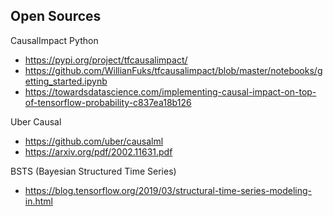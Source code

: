 



## Open Sources

CausalImpact Python
- https://pypi.org/project/tfcausalimpact/
- https://github.com/WillianFuks/tfcausalimpact/blob/master/notebooks/getting_started.ipynb
- https://towardsdatascience.com/implementing-causal-impact-on-top-of-tensorflow-probability-c837ea18b126
  
Uber Causal
- https://github.com/uber/causalml
- https://arxiv.org/pdf/2002.11631.pdf
  
BSTS (Bayesian Structured Time Series)
- https://blog.tensorflow.org/2019/03/structural-time-series-modeling-in.html
